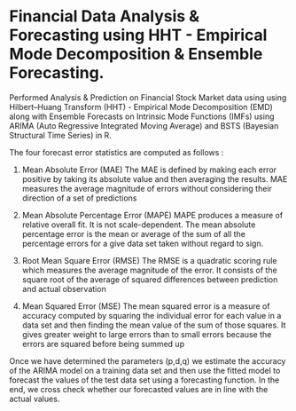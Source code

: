 # Financial Data Analysis & Forecasting using HHT - Empirical Mode Decomposition & Ensemble Forecasting.

Performed Analysis & Prediction on Financial Stock Market data using using Hilbert–Huang Transform (HHT) - Empirical Mode Decomposition (EMD) along with Ensemble Forecasts on Intrinsic Mode Functions (IMFs) using ARIMA (Auto Regressive Integrated Moving Average) and BSTS (Bayesian Structural Time Series) in R.


The four forecast error statistics are computed as follows :

1)	Mean Absolute Error (MAE) 
The MAE is defined by making each error positive by taking its absolute value and then averaging the results. MAE measures the average magnitude of errors without considering their direction of a set of predictions

2)	Mean Absolute Percentage Error (MAPE) MAPE produces a measure of relative overall fit. It is not scale-dependent. The mean absolute percentage error is the mean or average of the sum of all the percentage errors for a give data set taken without regard to sign. 

3)	Root Mean Square Error (RMSE) The RMSE is a quadratic scoring rule which measures the average magnitude of the error. It consists of the square root of the average of squared differences between prediction and actual observation

4)	Mean Squared Error (MSE) The mean squared error is a measure of accuracy computed by squaring the individual error for each value in a data set and then finding the mean value of the sum of those squares. It gives greater weight to large errors than to small errors because the errors are squared before being summed up

Once we have determined the parameters (p,d,q) we estimate the accuracy of the ARIMA model on a training data set and then use the fitted model to forecast the values of the test data set using a forecasting function. In the end, we cross check whether our forecasted values are in line with the actual values.
